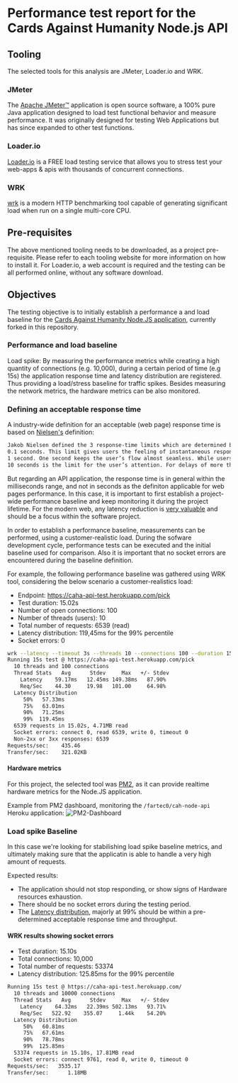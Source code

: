 # Performance test report for the Cards Against Humanity Node.js API

## Tooling
The selected tools for this analysis are JMeter, Loader.io and WRK.

### JMeter
The [Apache JMeter™](https://jmeter.apache.org/) application is open source software, a 100% pure Java application designed to load test functional behavior and measure performance. It was originally designed for testing Web Applications but has since expanded to other test functions.

### Loader.io
[Loader.io](https://loader.io/) is a FREE load testing service that allows you to stress test your web-apps & apis with thousands of concurrent connections.

### WRK
[wrk](https://github.com/wg/wrk) is a modern HTTP benchmarking tool capable of generating significant load when run on a single multi-core CPU.

## Pre-requisites
The above mentioned tooling needs to be downloaded, as a project pre-requisite. Please refer to each tooling website for more information on how to install it. For Loader.io, a web account is required and the testing can be all performed online, without any software download.

## Objectives
The testing objective is to initially establish a performance a and load baseline for the [Cards Against Humanity Node.JS application](https://github.com/fartec0/cah-node-api/), currently forked in this repository.

### Performance and load baseline
Load spike: By measuring the performance metrics while creating a high quantity of connections (e.g. 10,000), during a certain period of time (e.g 15s) the application response time and latency distribution are registered. Thus providing a load/stress baseline for traffic spikes. 
Besides measuring the network metrics, the hardware metrics can be also monitored.

### Defining an acceptable response time
A industry-wide definition for an acceptable (web page) response time is based on [Nielsen's](https://www.nngroup.com/articles/response-times-3-important-limits/) definition:
``` txt
Jakob Nielsen defined the 3 response-time limits which are determined by human perceptual abilities:
0.1 seconds. This limit gives users the feeling of instantaneous response. This level of responsiveness is essential to support the feeling of direct manipulation. It’s also an ideal response time for the website.
1 second. One second keeps the user’s flow almost seamless. While users notice a slight delay, they still feel in control of the experience.
10 seconds is the limit for the user’s attention. For delays of more than 10 seconds, users will want to perform other tasks while waiting for the computer to finish. A 10-second delay in the web without any feedback will often make visitors leave a site immediately.
```
But regarding an API application, the response time is in general within the milliseconds range, and not in seconds as the definiton applicable for web pages performance. In this case, it is important to first establish a project-wide performance baseline and keep monitoring it during the project lifetime. 
For the modern web, any latency reduction is [very valuable](https://www.gigaspaces.com/blog/amazon-found-every-100ms-of-latency-cost-them-1-in-sales) and should be a focus within the software project.

In order to establish a performance baseline, measurements can be performed, using a customer-realistic load. During the sofware development cycle, performance tests can be executed and the initial baseline used for comparison. Also it is important that no socket errors are encountered during the baseline definition.

For example, the following performance baseline was gathered using WRK tool, considering the below scenario a customer-realistics load:
- Endpoint: https://caha-api-test.herokuapp.com/pick
- Test duration: 15.02s
- Number of open connections: 100
- Number of threads (users): 10
- Total number of requests: 6539 (read)
- Latency distribution: 119,45ms for the 99% percentile
- Socket errors: 0

``` bash
wrk --latency --timeout 3s --threads 10 --connections 100 --duration 15s https://caha-api-test.herokuapp.com/pick
Running 15s test @ https://caha-api-test.herokuapp.com/pick
  10 threads and 100 connections
  Thread Stats   Avg      Stdev     Max   +/- Stdev
    Latency    59.17ms   12.45ms 149.38ms   87.90%
    Req/Sec    44.30     19.98   101.00     64.98%
  Latency Distribution
     50%   57.33ms
     75%   63.01ms
     90%   71.25ms
     99%  119.45ms
  6539 requests in 15.02s, 4.71MB read
  Socket errors: connect 0, read 6539, write 0, timeout 0
  Non-2xx or 3xx responses: 6539
Requests/sec:    435.46
Transfer/sec:    321.02KB
```


#### Hardware metrics
For this project, the selected tool was [PM2](https://pm2.io), as it can provide realtime hardware metrics for the Node.JS application.

Example from PM2 dashboard, monitoring the `/fartec0/cah-node-api` Heroku application:
![PM2-Dashboard](https://user-images.githubusercontent.com/1813225/156917326-f64504cc-f3cb-4e75-ade8-c1965b16cd00.png)

### Load spike Baseline 
In this case we're looking for stabilishing load spike baseline metrics, and ultimately making sure that the applicatin is able to handle a very high amount of requests. 

Expected results:
- The application should not stop responding, or show signs of Hardware resources exhaustion.
- There should be no socket errors during the testing period.
- The [Latency distribution](https://engineering.linkedin.com/performance/who-moved-my-99th-percentile-latency), majorly at 99% should be within a pre-determined acceptable response time and throughput.

#### WRK results showing socket errors
- Test duration: 15.10s
- Total connections: 10,000
- Total number of requests: 53374
- Latency distribution: 125.85ms for the 99% percentile

``` bash
Running 15s test @ https://caha-api-test.herokuapp.com/
  10 threads and 10000 connections
  Thread Stats   Avg      Stdev     Max   +/- Stdev
    Latency    64.32ms   22.39ms 502.13ms   93.71%
    Req/Sec   522.92    355.07     1.44k    54.20%
  Latency Distribution
     50%   60.81ms
     75%   67.61ms
     90%   78.78ms
     99%  125.85ms
  53374 requests in 15.10s, 17.81MB read
  Socket errors: connect 9761, read 0, write 0, timeout 0
Requests/sec:   3535.17
Transfer/sec:      1.18MB
```

